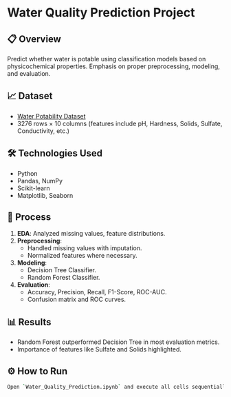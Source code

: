 # Water Quality Prediction Project

## 📋 Overview
Predict whether water is potable using classification models based on physicochemical properties. Emphasis on proper preprocessing, modeling, and evaluation.

## 📈 Dataset
- [Water Potability Dataset](https://www.kaggle.com/datasets/adityakadiwal/water-potability)
- 3276 rows × 10 columns (features include pH, Hardness, Solids, Sulfate, Conductivity, etc.)

## 🛠️ Technologies Used
- Python
- Pandas, NumPy
- Scikit-learn
- Matplotlib, Seaborn

## 🚀 Process
1. **EDA**: Analyzed missing values, feature distributions.
2. **Preprocessing**:
    - Handled missing values with imputation.
    - Normalized features where necessary.
3. **Modeling**:
    - Decision Tree Classifier.
    - Random Forest Classifier.
4. **Evaluation**:
    - Accuracy, Precision, Recall, F1-Score, ROC-AUC.
    - Confusion matrix and ROC curves.

## 📊 Results
- Random Forest outperformed Decision Tree in most evaluation metrics.
- Importance of features like Sulfate and Solids highlighted.

## ⚙️ How to Run
```bash
Open `Water_Quality_Prediction.ipynb` and execute all cells sequentially.
